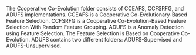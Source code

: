 The Cooperative Co-Evolution folder consists of CCEAFS, CCFSRFG, and ADUFS implementations. 
CCEAFS is a Cooperative Co-Evolutionary-Based Feature Selection.
CCFSRFG is a Cooperative Co-Evolution-Based Feature Selection With Random Feature Grouping.
ADUFS is a Anomaly Detection using Feature Selection. The Feature Selection is Based on Cooperative Co-Evolution. ADUFS contains two different folders: ADUFS-Supervised and ADUFS-Unsupervised.
